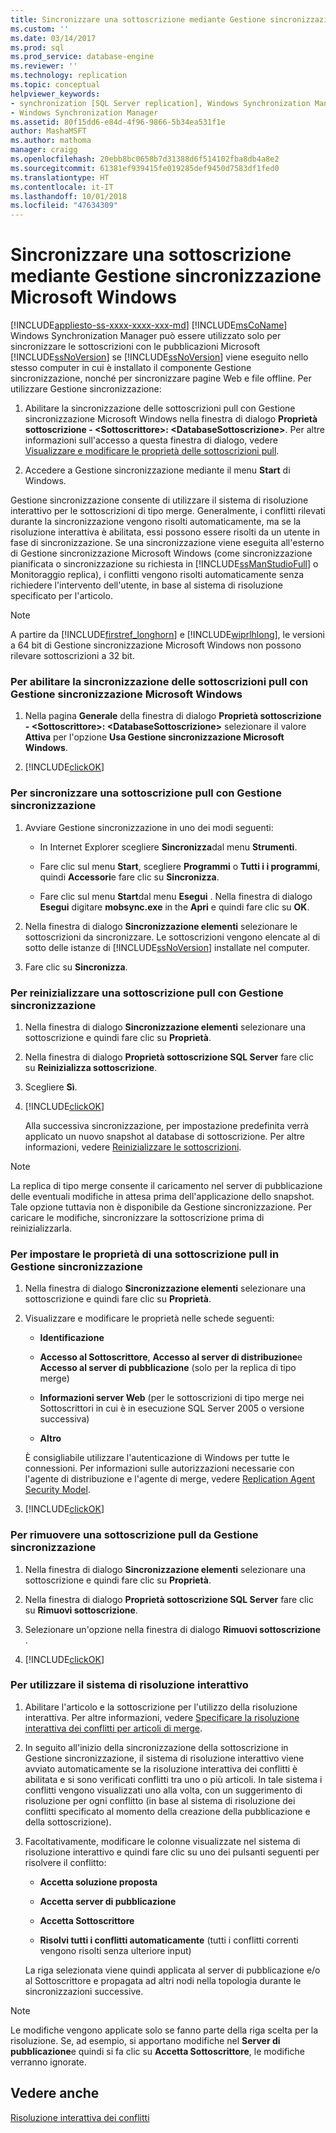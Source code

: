 ```yaml
---
title: Sincronizzare una sottoscrizione mediante Gestione sincronizzazione Microsoft Windows | Microsoft Docs
ms.custom: ''
ms.date: 03/14/2017
ms.prod: sql
ms.prod_service: database-engine
ms.reviewer: ''
ms.technology: replication
ms.topic: conceptual
helpviewer_keywords:
- synchronization [SQL Server replication], Windows Synchronization Manager
- Windows Synchronization Manager
ms.assetid: 80f15dd6-e84d-4f96-9866-5b34ea531f1e
author: MashaMSFT
ms.author: mathoma
manager: craigg
ms.openlocfilehash: 20ebb8bc0658b7d31388d6f514102fba8db4a8e2
ms.sourcegitcommit: 61381ef939415fe019285def9450d7583df1fed0
ms.translationtype: HT
ms.contentlocale: it-IT
ms.lasthandoff: 10/01/2018
ms.locfileid: "47634309"
---
```

# <a name="synchronize-a-subscription-using-windows-synchronization-manager"></a>Sincronizzare una sottoscrizione mediante Gestione sincronizzazione Microsoft Windows
[!INCLUDE[appliesto-ss-xxxx-xxxx-xxx-md](../../includes/appliesto-ss-xxxx-xxxx-xxx-md.md)]
  [!INCLUDE[msCoName](../../includes/msconame-md.md)] Windows Synchronization Manager può essere utilizzato solo per sincronizzare le sottoscrizioni con le pubblicazioni Microsoft [!INCLUDE[ssNoVersion](../../includes/ssnoversion-md.md)] se [!INCLUDE[ssNoVersion](../../includes/ssnoversion-md.md)] viene eseguito nello stesso computer in cui è installato il componente Gestione sincronizzazione, nonché per sincronizzare pagine Web e file offline. Per utilizzare Gestione sincronizzazione:  
  
1.  Abilitare la sincronizzazione delle sottoscrizioni pull con Gestione sincronizzazione Microsoft Windows nella finestra di dialogo **Proprietà sottoscrizione - \<Sottoscrittore>: \<DatabaseSottoscrizione>**. Per altre informazioni sull'accesso a questa finestra di dialogo, vedere [Visualizzare e modificare le proprietà delle sottoscrizioni pull](../../relational-databases/replication/view-and-modify-pull-subscription-properties.md).  
  
2.  Accedere a Gestione sincronizzazione mediante il menu **Start** di Windows.  
  
 Gestione sincronizzazione consente di utilizzare il sistema di risoluzione interattivo per le sottoscrizioni di tipo merge. Generalmente, i conflitti rilevati durante la sincronizzazione vengono risolti automaticamente, ma se la risoluzione interattiva è abilitata, essi possono essere risolti da un utente in fase di sincronizzazione. Se una sincronizzazione viene eseguita all'esterno di Gestione sincronizzazione Microsoft Windows (come sincronizzazione pianificata o sincronizzazione su richiesta in [!INCLUDE[ssManStudioFull](../../includes/ssmanstudiofull-md.md)] o Monitoraggio replica), i conflitti vengono risolti automaticamente senza richiedere l'intervento dell'utente, in base al sistema di risoluzione specificato per l'articolo.  
  
> [!NOTE]  
>  A partire da [!INCLUDE[firstref_longhorn](../../includes/firstref-longhorn-md.md)] e [!INCLUDE[wiprlhlong](../../includes/wiprlhlong-md.md)], le versioni a 64 bit di Gestione sincronizzazione Microsoft Windows non possono rilevare sottoscrizioni a 32 bit.  
  
### <a name="to-enable-the-synchronization-of-pull-subscriptions-with-windows-synchronization-manager"></a>Per abilitare la sincronizzazione delle sottoscrizioni pull con Gestione sincronizzazione Microsoft Windows  
  
1.  Nella pagina **Generale** della finestra di dialogo **Proprietà sottoscrizione - \<Sottoscrittore>: \<DatabaseSottoscrizione>** selezionare il valore **Attiva** per l'opzione **Usa Gestione sincronizzazione Microsoft Windows**.  
  
2.  [!INCLUDE[clickOK](../../includes/clickok-md.md)]  
  
### <a name="to-synchronize-a-pull-subscription-with-synchronization-manager"></a>Per sincronizzare una sottoscrizione pull con Gestione sincronizzazione  
  
1.  Avviare Gestione sincronizzazione in uno dei modi seguenti:  
  
    -   In Internet Explorer scegliere **Sincronizza**dal menu **Strumenti**.  
  
    -   Fare clic sul menu **Start**, scegliere **Programmi** o **Tutti i i programmi**, quindi **Accessori**e fare clic su **Sincronizza**.  
  
    -   Fare clic sul menu **Start**dal menu **Esegui** . Nella finestra di dialogo **Esegui** digitare **mobsync.exe** in the **Apri** e quindi fare clic su **OK**.  
  
2.  Nella finestra di dialogo **Sincronizzazione elementi** selezionare le sottoscrizioni da sincronizzare. Le sottoscrizioni vengono elencate al di sotto delle istanze di [!INCLUDE[ssNoVersion](../../includes/ssnoversion-md.md)] installate nel computer.  
  
3.  Fare clic su **Sincronizza**.  
  
### <a name="to-reinitialize-a-pull-subscription-with-synchronization-manager"></a>Per reinizializzare una sottoscrizione pull con Gestione sincronizzazione  
  
1.  Nella finestra di dialogo **Sincronizzazione elementi** selezionare una sottoscrizione e quindi fare clic su **Proprietà**.  
  
2.  Nella finestra di dialogo **Proprietà sottoscrizione SQL Server** fare clic su **Reinizializza sottoscrizione**.  
  
3.  Scegliere **Sì**.  
  
4.  [!INCLUDE[clickOK](../../includes/clickok-md.md)]  
  
     Alla successiva sincronizzazione, per impostazione predefinita verrà applicato un nuovo snapshot al database di sottoscrizione. Per altre informazioni, vedere [Reinizializzare le sottoscrizioni](../../relational-databases/replication/reinitialize-subscriptions.md).  
  
> [!NOTE]  
>  La replica di tipo merge consente il caricamento nel server di pubblicazione delle eventuali modifiche in attesa prima dell'applicazione dello snapshot. Tale opzione tuttavia non è disponibile da Gestione sincronizzazione. Per caricare le modifiche, sincronizzare la sottoscrizione prima di reinizializzarla.  
  
### <a name="to-set-properties-for-a-pull-subscription-in-synchronization-manager"></a>Per impostare le proprietà di una sottoscrizione pull in Gestione sincronizzazione  
  
1.  Nella finestra di dialogo **Sincronizzazione elementi** selezionare una sottoscrizione e quindi fare clic su **Proprietà**.  
  
2.  Visualizzare e modificare le proprietà nelle schede seguenti:  
  
    -   **Identificazione**  
  
    -   **Accesso al Sottoscrittore**, **Accesso al server di distribuzione**e **Accesso al server di pubblicazione** (solo per la replica di tipo merge)  
  
    -   **Informazioni server Web** (per le sottoscrizioni di tipo merge nei Sottoscrittori in cui è in esecuzione SQL Server 2005 o versione successiva)  
  
    -   **Altro**  
  
     È consigliabile utilizzare l'autenticazione di Windows per tutte le connessioni. Per informazioni sulle autorizzazioni necessarie con l'agente di distribuzione e l'agente di merge, vedere [Replication Agent Security Model](../../relational-databases/replication/security/replication-agent-security-model.md).  
  
3.  [!INCLUDE[clickOK](../../includes/clickok-md.md)]  
  
### <a name="to-remove-a-pull-subscription-from-synchronization-manager"></a>Per rimuovere una sottoscrizione pull da Gestione sincronizzazione  
  
1.  Nella finestra di dialogo **Sincronizzazione elementi** selezionare una sottoscrizione e quindi fare clic su **Proprietà**.  
  
2.  Nella finestra di dialogo **Proprietà sottoscrizione SQL Server** fare clic su **Rimuovi sottoscrizione**.  
  
3.  Selezionare un'opzione nella finestra di dialogo **Rimuovi sottoscrizione** .  
  
4.  [!INCLUDE[clickOK](../../includes/clickok-md.md)]  
  
### <a name="to-use-the-interactive-resolver"></a>Per utilizzare il sistema di risoluzione interattivo  
  
1.  Abilitare l'articolo e la sottoscrizione per l'utilizzo della risoluzione interattiva. Per altre informazioni, vedere [Specificare la risoluzione interattiva dei conflitti per articoli di merge](../../relational-databases/replication/publish/specify-interactive-conflict-resolution-for-merge-articles.md).  
  
2.  In seguito all'inizio della sincronizzazione della sottoscrizione in Gestione sincronizzazione, il sistema di risoluzione interattivo viene avviato automaticamente se la risoluzione interattiva dei conflitti è abilitata e si sono verificati conflitti tra uno o più articoli. In tale sistema i conflitti vengono visualizzati uno alla volta, con un suggerimento di risoluzione per ogni conflitto (in base al sistema di risoluzione dei conflitti specificato al momento della creazione della pubblicazione e della sottoscrizione).  
  
3.  Facoltativamente, modificare le colonne visualizzate nel sistema di risoluzione interattivo e quindi fare clic su uno dei pulsanti seguenti per risolvere il conflitto:  
  
    -   **Accetta soluzione proposta**  
  
    -   **Accetta server di pubblicazione**  
  
    -   **Accetta Sottoscrittore**  
  
    -   **Risolvi tutti i conflitti automaticamente** (tutti i conflitti correnti vengono risolti senza ulteriore input)  
  
     La riga selezionata viene quindi applicata al server di pubblicazione e/o al Sottoscrittore e propagata ad altri nodi nella topologia durante le sincronizzazioni successive.  
  
> [!NOTE]  
>  Le modifiche vengono applicate solo se fanno parte della riga scelta per la risoluzione. Se, ad esempio, si apportano modifiche nel **Server di pubblicazione**e quindi si fa clic su **Accetta Sottoscrittore**, le modifiche verranno ignorate.  
  
## <a name="see-also"></a>Vedere anche  
 [Risoluzione interattiva dei conflitti](../../relational-databases/replication/merge/advanced-merge-replication-conflict-interactive-resolution.md)  
  
  
